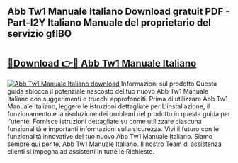 ## Abb Tw1 Manuale Italiano Download gratuit PDF - Part-I2Y Italiano Manuale del proprietario del servizio gfIBO

# <h2><a href="http://df9mnpw.blite.top/?on=Abb+Tw1+Manuale+Italiano">🔗Download 👉🔴 Abb Tw1 Manuale Italiano</a></h2>

[![Abb Tw1 Manuale Italiano download](https://i.imgur.com/lujVjoI.png)](http://df9mnpw.blite.top/?on=Abb+Tw1+Manuale+Italiano)
Informazioni sul prodotto Questa guida sblocca il potenziale nascosto del tuo nuovo Abb Tw1 Manuale Italiano con suggerimenti e trucchi approfonditi. Prima di utilizzare Abb Tw1 Manuale Italiano, leggere le istruzioni dettagliate per L'installazione, il funzionamento e la risoluzione dei problemi del prodotto in questa guida per l'utente. Fornisce istruzioni dettagliate su come utilizzare ciascuna funzionalità e importanti informazioni sulla sicurezza. Vivi il futuro con le funzionalità innovative del tuo nuovo Abb Tw1 Manuale Italiano. Siamo sempre qui per te, Abb Tw1 Manuale Italiano. Il nostro Team di assistenza clienti si impegna ad assisterti in tutte le Richieste.

